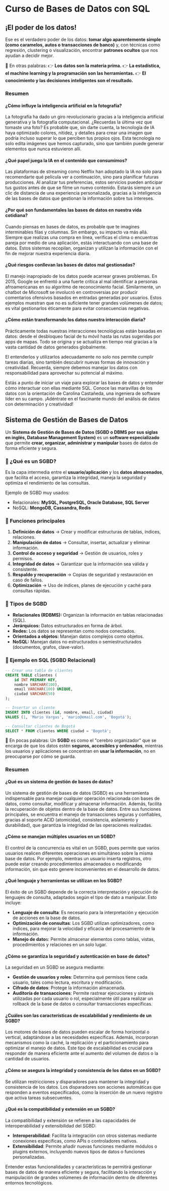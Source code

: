 # Curso de Bases de Datos con SQL

## ¡El poder de los datos!

Ese es el verdadero poder de los datos: **tomar algo aparentemente simple (como caramelos, autos o transacciones de banco)** y, con técnicas como regresión, clustering o visualización, encontrar **patrones ocultos** que nos ayudan a decidir mejor.

🔑 En otras palabras:
👉 **Los datos son la materia prima.**
👉 **La estadística, el machine learning y la programación son las herramientas.**
👉 **El conocimiento y las decisiones inteligentes son el resultado.**

### Resumen

#### ¿Cómo influye la inteligencia artificial en la fotografía?

La fotografía ha dado un giro revolucionario gracias a la inteligencia artificial generativa y la fotografía computacional. ¿Recuerdas la última vez que tomaste una foto? Es probable que, sin darte cuenta, la tecnología de IA haya optimizado colores, nitidez, y detalles para crear una imagen que podría incluso superar lo que perciben tus propios ojos. Esta tecnología no solo edita imágenes que hemos capturado, sino que también puede generar elementos que nunca estuvieron allí.

#### ¿Qué papel juega la IA en el contenido que consumimos?

Las plataformas de streaming como Netflix han adoptado la IA no solo para recomendarte qué película ver a continuación, sino para planificar futuras producciones. Al analizar tus preferencias, estos servicios pueden anticipar tus gustos antes de que se filme un nuevo contenido. Estarás siempre a un clic de distancia de una experiencia personalizada, gracias a la inteligencia de las bases de datos que gestionan la información sobre tus intereses.

#### ¿Por qué son fundamentales las bases de datos en nuestra vida cotidiana?

Cuando piensas en bases de datos, es probable que te imagines interminables filas y columnas. Sin embargo, su impacto va más allá. Siempre que realizas una compra en línea, verificas el clima o encuentras pareja por medio de una aplicación, estás interactuando con una base de datos. Estos sistemas recopilan, organizan y utilizan la información con el fin de mejorar nuestra experiencia diaria.

#### ¿Qué riesgos conllevan las bases de datos mal gestionadas?

El manejo inapropiado de los datos puede acarrear graves problemas. En 2015, Google se enfrentó a una fuerte crítica al mal identificar a personas afroamericanas en su algoritmo de reconocimiento facial. Similarmente, un chatbot de Microsoft se involucró en controversias por producir comentarios ofensivos basados en entradas generadas por usuarios. Estos ejemplos muestran que no es suficiente tener grandes volúmenes de datos; es vital gestionarlos éticamente para evitar consecuencias negativas.

#### ¿Cómo están transformando los datos nuestra interacción diaria?

Prácticamente todas nuestras interacciones tecnológicas están basadas en datos: desde el desbloqueo facial de tu móvil hasta las rutas sugeridas por apps de mapas. Todo se origina y se actualiza en tiempo real gracias a la vasta cantidad de datos generados globalmente.

El entenderlos y utilizarlos adecuadamente no solo nos permite cumplir tareas diarias, sino también descubrir nuevas formas de innovación y creatividad. Recuerda, siempre debemos manejar los datos con responsabilidad para aprovechar su potencial al máximo.

Estás a punto de iniciar un viaje para explorar las bases de datos y entender cómo interactuar con ellas mediante SQL. Conoce las maravillas de los datos con la orientación de Carolina Castañeda, una ingeniera de software líder en su campo. ¡Adéntrate en el fascinante mundo del análisis de datos con determinación y creatividad!

## Sistema de Gestión de Bases de Datos

Un **Sistema de Gestión de Bases de Datos (SGBD o DBMS por sus siglas en inglés, Database Management System)** es un **software especializado** que permite **crear, organizar, administrar y manipular** bases de datos de forma eficiente y segura.

### 🔹 ¿Qué es un SGBD?

Es la capa intermedia entre el **usuario/aplicación** y los **datos almacenados**, que facilita el acceso, garantiza la integridad, maneja la seguridad y optimiza el rendimiento de las consultas.

Ejemplo de SGBD muy usados:

* Relacionales: **MySQL, PostgreSQL, Oracle Database, SQL Server**
* NoSQL: **MongoDB, Cassandra, Redis**

### 🔹 Funciones principales

1. **Definición de datos** → Crear y modificar estructuras de tablas, índices, relaciones.
2. **Manipulación de datos** → Consultar, insertar, actualizar y eliminar información.
3. **Control de acceso y seguridad** → Gestión de usuarios, roles y permisos.
4. **Integridad de datos** → Garantizar que la información sea válida y consistente.
5. **Respaldo y recuperación** → Copias de seguridad y restauración en caso de fallos.
6. **Optimización** → Uso de índices, planes de ejecución y caché para consultas rápidas.

### 🔹 Tipos de SGBD

* **Relacionales (RDBMS):** Organizan la información en tablas relacionadas (SQL).
* **Jerárquicos:** Datos estructurados en forma de árbol.
* **Redes:** Los datos se representan como nodos conectados.
* **Orientados a objetos:** Manejan datos complejos como objetos.
* **NoSQL:** Manejan datos no estructurados o semiestructurados (documentos, grafos, clave-valor).

### 🔹 Ejemplo en SQL (SGBD Relacional)

```sql
-- Crear una tabla de clientes
CREATE TABLE clientes (
    id INT PRIMARY KEY,
    nombre VARCHAR(100),
    email VARCHAR(100) UNIQUE,
    ciudad VARCHAR(50)
);

-- Insertar un cliente
INSERT INTO clientes (id, nombre, email, ciudad)
VALUES (1, 'Mario Vargas', 'mario@email.com', 'Bogotá');

-- Consultar clientes de Bogotá
SELECT * FROM clientes WHERE ciudad = 'Bogotá';
```

📌 En pocas palabras:
Un **SGBD** es como el "cerebro organizador" que se encarga de que los datos estén **seguros, accesibles y ordenados**, mientras los usuarios y aplicaciones se concentran en **usar la información**, no en preocuparse por cómo se guarda.

### Resumen

#### ¿Qué es un sistema de gestión de bases de datos?

Un sistema de gestión de bases de datos (SGBD) es una herramienta indispensable para manejar cualquier operación relacionada con bases de datos, como consultar, modificar y almacenar información. Además, facilita la recuperación de objetos dentro de la base de datos. Entre sus funciones principales, se encuentra el manejo de transacciones seguras y confiables, gracias al soporte ACID (atomicidad, consistencia, aislamiento y durabilidad), que garantiza la integridad de las operaciones realizadas.

#### ¿Cómo se manejan múltiples usuarios en un SGBD?

El control de la concurrencia es vital en un SGBD, pues permite que varios usuarios realicen diferentes operaciones en simultáneo sobre la misma base de datos. Por ejemplo, mientras un usuario inserta registros, otro puede estar creando procedimientos almacenados o modificando información, sin que esto genere inconvenientes en el desarrollo de datos.

#### ¿Qué lenguaje y herramientas se utilizan en los SGBD?

El éxito de un SGBD depende de la correcta interpretación y ejecución de lenguajes de consulta, adaptados según el tipo de dato a manipular. Esto incluye:

- **Lenguaje de consulta**: Es necesario para la interpretación y ejecución de acciones en la base de datos.
- **Optimización de consultas**: Los SGBD utilizan optimizadores, como índices, para mejorar la velocidad y eficacia del procesamiento de la información.
- **Manejo de dato**s: Permite almacenar elementos como tablas, vistas, procedimientos y relaciones en un solo lugar.

#### ¿Cómo se garantiza la seguridad y autenticación en base de datos?

La seguridad en un SGBD se asegura mediante:

- **Gestión de usuarios y roles**: Determina qué permisos tiene cada usuario, tales como lectura, escritura y modificación.
- **Cifrado de datos**: Protege la información almacenada.
- **Auditoría de transacciones**: Permite rastrear ejecuciones y sintaxis utilizadas por cada usuario o rol, especialmente útil para realizar un rollback de la base de datos o consultar transacciones específicas.

#### ¿Cuáles son las características de escalabilidad y rendimiento de un SGBD?

Los motores de bases de datos pueden escalar de forma horizontal o vertical, adaptándose a las necesidades específicas. Además, incorporan mecanismos como la caché, la replicación y el particionamiento para optimizar el manejo de datos. Este tipo de escalabilidad es crucial para responder de manera eficiente ante el aumento del volumen de datos o la cantidad de usuarios.

#### ¿Cómo se asegura la integridad y consistencia de los datos en un SGBD?

Se utilizan restricciones y disparadores para mantener la integridad y consistencia de los datos. Los disparadores son acciones automáticas que responden a eventos especificados, como la inserción de un nuevo registro que activa tareas subsecuentes.

#### ¿Qué es la compatibilidad y extensión en un SGBD?

La compatibilidad y extensión se refieren a las capacidades de interoperabilidad y extensibilidad del SGBD:

- **Interoperabilidad**: Facilita la integración con otros sistemas mediante conexiones específicas, como APIs o controladores nativos.
- **Extensibilidad**: Permite añadir nuevas funciones mediante módulos o plugins externos, incluyendo nuevos tipos de datos o funciones personalizadas.

Entender estas funcionalidades y características te permitirá gestionar bases de datos de manera eficiente y segura, facilitando la interacción y manipulación de grandes volúmenes de información dentro de diferentes entornos tecnológicos.